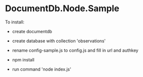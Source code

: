 # DocumentDb.Node.Sample

To install:

- create documentdb

- create database with collection 'observations'

- rename config-sample.js to config.js and fill in url and authkey

- npm install

- run command 'node index.js' 
